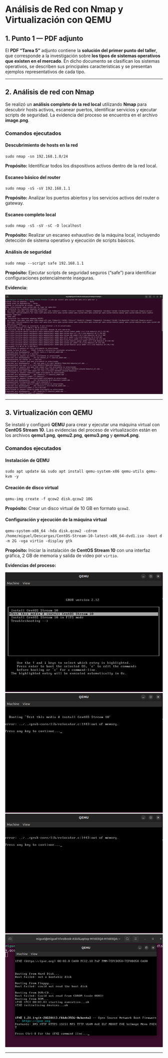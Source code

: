 <!DOCTYPE html>
<html lang="es">
<head>
  <meta charset="UTF-8">
  <meta name="viewport" content="width=device-width, initial-scale=1.0">

  
  
</head>
<body>

  <h1>Análisis de Red con Nmap y Virtualización con QEMU</h1>

  <h2>1. Punto 1 — PDF adjunto</h2>
  <p>
    El <strong>PDF “Tarea 5”</strong> adjunto contiene la <strong>solución del primer punto del taller</strong>,
    que corresponde a la investigación sobre <strong>los tipos de sistemas operativos que existen en el mercado</strong>.
    En dicho documento se clasifican los sistemas operativos, se describen sus principales características y se presentan
    ejemplos representativos de cada tipo.
  </p>

  <hr>

  <h2>2. Análisis de red con Nmap</h2>
  <p>
    Se realizó un <strong>análisis completo de la red local</strong> utilizando <strong>Nmap</strong> para descubrir hosts activos,
    escanear puertos, identificar servicios y ejecutar scripts de seguridad.
    La evidencia del proceso se encuentra en el archivo <strong>image.png</strong>.
  </p>

  <h3>Comandos ejecutados</h3>

  <h4>Descubrimiento de hosts en la red</h4>
  <pre><code>sudo nmap -sn 192.168.1.0/24</code></pre>
  <p><strong>Propósito:</strong> Identificar todos los dispositivos activos dentro de la red local.</p>

  <h4>Escaneo básico del router</h4>
  <pre><code>sudo nmap -sS -sV 192.168.1.1</code></pre>
  <p><strong>Propósito:</strong> Analizar los puertos abiertos y los servicios activos del router o gateway.</p>

  <h4>Escaneo completo local</h4>
  <pre><code>sudo nmap -sS -sV -sC -O localhost</code></pre>
  <p><strong>Propósito:</strong> Realizar un escaneo exhaustivo de la máquina local, incluyendo detección de sistema operativo y ejecución de scripts básicos.</p>

  <h4>Análisis de seguridad</h4>
  <pre><code>sudo nmap --script safe 192.168.1.1</code></pre>
  <p><strong>Propósito:</strong> Ejecutar scripts de seguridad seguros (“safe”) para identificar configuraciones potencialmente inseguras.</p>

  <div class="images">
    <p><strong>Evidencia:</strong></p>
    <img src="image.png" alt="Evidencia Nmap">
  </div>

  <hr>

  <h2>3. Virtualización con QEMU</h2>
  <p>
    Se instaló y configuró <strong>QEMU</strong> para crear y ejecutar una máquina virtual con <strong>CentOS Stream 10</strong>.
    Las evidencias del proceso de virtualización están en los archivos
    <strong>qemu1.png</strong>, <strong>qemu2.png</strong>, <strong>qemu3.png</strong> y <strong>qemu4.png</strong>.
  </p>

  <h3>Comandos ejecutados</h3>

  <h4>Instalación de QEMU</h4>
  <pre><code>sudo apt update && sudo apt install qemu-system-x86 qemu-utils qemu-kvm -y</code></pre>

  <h4>Creación de disco virtual</h4>
  <pre><code>qemu-img create -f qcow2 disk.qcow2 10G</code></pre>
  <p><strong>Propósito:</strong> Crear un disco virtual de 10 GB en formato <code>qcow2</code>.</p>

  <h4>Configuración y ejecución de la máquina virtual</h4>
  <pre><code>qemu-system-x86_64 -hda disk.qcow2 -cdrom /home/miguel/Descargas/CentOS-Stream-10-latest-x86_64-dvd1.iso -boot d -m 2G -vga virtio -display gtk</code></pre>
  <p><strong>Propósito:</strong> Iniciar la instalación de <strong>CentOS Stream 10</strong> con una interfaz gráfica, 2 GB de memoria y salida de video por <code>virtio</code>.</p>

  <div class="images">
    <p><strong>Evidencias del proceso:</strong></p>
    <img src="qemu1.png" alt="Evidencia QEMU 1">
    <img src="qemu2.png" alt="Evidencia QEMU 2">
    <img src="qemu3.png" alt="Evidencia QEMU 3">
    <img src="qemu4.png" alt="Evidencia QEMU 4">
  </div>

  <hr>


</body>
</html>
